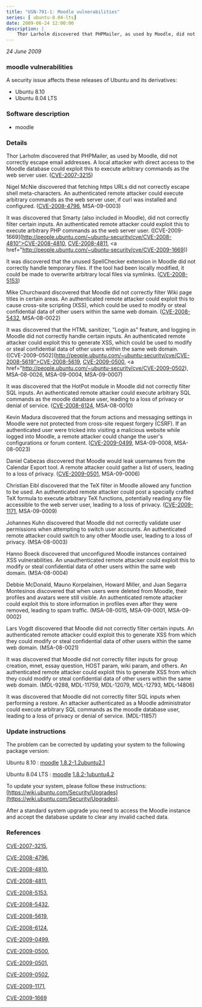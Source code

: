 ```yaml
---
title: "USN-791-1: Moodle vulnerabilities"
series: [ ubuntu-8.04-lts]
date: 2009-06-24 12:00:00
description: |
    Thor Larholm discovered that PHPMailer, as used by Moodle, did not correctly escape email addresses.  A local attacker with direct access to the Moodle database could exploit this to execute arbitrary commands as the web server user. ([CVE-2007-3215](http://people.ubuntu.com/~ubuntu-security/cve/CVE-2007-3215))
--- 
```

 
 

*24 June 2009*

### moodle vulnerabilities

A security issue affects these releases of Ubuntu and its derivatives:

* Ubuntu 8.10
* Ubuntu 8.04 LTS

### Software description

* moodle 

### Details

Thor Larholm discovered that PHPMailer, as used by Moodle, did not correctly escape email addresses. A local attacker with direct access to the Moodle database could exploit this to execute arbitrary commands as the web server user. ([CVE-2007-3215](http://people.ubuntu.com/~ubuntu-security/cve/CVE-2007-3215))

Nigel McNie discovered that fetching https URLs did not correctly escape shell meta-characters. An authenticated remote attacker could execute arbitrary commands as the web server user, if curl was installed and configured. ([CVE-2008-4796](http://people.ubuntu.com/~ubuntu-security/cve/CVE-2008-4796), MSA-09-0003)

It was discovered that Smarty (also included in Moodle), did not correctly filter certain inputs. An authenticated remote attacker could exploit this to execute arbitrary PHP commands as the web server user. ([CVE-2009-1669](http://people.ubuntu.com/~ubuntu-security/cve/CVE-2008-4810">CVE-2008-4810</a>, <a href="http://people.ubuntu.com/~ubuntu-security/cve/CVE-2008-4811">CVE-2008-4811</a>, <a href="http://people.ubuntu.com/~ubuntu-security/cve/CVE-2009-1669))

It was discovered that the unused SpellChecker extension in Moodle did not correctly handle temporary files. If the tool had been locally modified, it could be made to overwrite arbitrary local files via symlinks. ([CVE-2008-5153](http://people.ubuntu.com/~ubuntu-security/cve/CVE-2008-5153))

Mike Churchward discovered that Moodle did not correctly filter Wiki page titles in certain areas. An authenticated remote attacker could exploit this to cause cross-site scripting (XSS), which could be used to modify or steal confidential data of other users within the same web domain. ([CVE-2008-5432](http://people.ubuntu.com/~ubuntu-security/cve/CVE-2008-5432), MSA-08-0022)

It was discovered that the HTML sanitizer, &quot;Login as&quot; feature, and logging in Moodle did not correctly handle certain inputs. An authenticated remote attacker could exploit this to generate XSS, which could be used to modify or steal confidential data of other users within the same web domain. ([CVE-2009-0502](http://people.ubuntu.com/~ubuntu-security/cve/CVE-2008-5619">CVE-2008-5619</a>, <a href="http://people.ubuntu.com/~ubuntu-security/cve/CVE-2009-0500">CVE-2009-0500</a>, <a href="http://people.ubuntu.com/~ubuntu-security/cve/CVE-2009-0502), MSA-08-0026, MSA-09-0004, MSA-09-0007)

It was discovered that the HotPot module in Moodle did not correctly filter SQL inputs. An authenticated remote attacker could execute arbitrary SQL commands as the moodle database user, leading to a loss of privacy or denial of service. ([CVE-2008-6124](http://people.ubuntu.com/~ubuntu-security/cve/CVE-2008-6124), MSA-08-0010)

Kevin Madura discovered that the forum actions and messaging settings in Moodle were not protected from cross-site request forgery (CSRF). If an authenticated user were tricked into visiting a malicious website while logged into Moodle, a remote attacker could change the user&#39;s configurations or forum content. ([CVE-2009-0499](http://people.ubuntu.com/~ubuntu-security/cve/CVE-2009-0499), MSA-09-0008, MSA-08-0023)

Daniel Cabezas discovered that Moodle would leak usernames from the Calendar Export tool. A remote attacker could gather a list of users, leading to a loss of privacy. ([CVE-2009-0501](http://people.ubuntu.com/~ubuntu-security/cve/CVE-2009-0501), MSA-09-0006)

Christian Eibl discovered that the TeX filter in Moodle allowed any function to be used. An authenticated remote attacker could post a specially crafted TeX formula to execute arbitrary TeX functions, potentially reading any file accessible to the web server user, leading to a loss of privacy. ([CVE-2009-1171](http://people.ubuntu.com/~ubuntu-security/cve/CVE-2009-1171), MSA-09-0009)

Johannes Kuhn discovered that Moodle did not correctly validate user permissions when attempting to switch user accounts. An authenticated remote attacker could switch to any other Moodle user, leading to a loss of privacy. (MSA-08-0003)

Hanno Boeck discovered that unconfigured Moodle instances contained XSS vulnerabilities. An unauthenticated remote attacker could exploit this to modify or steal confidential data of other users within the same web domain. (MSA-08-0004)

Debbie McDonald, Mauno Korpelainen, Howard Miller, and Juan Segarra Montesinos discovered that when users were deleted from Moodle, their profiles and avatars were still visible. An authenticated remote attacker could exploit this to store information in profiles even after they were removed, leading to spam traffic. (MSA-08-0015, MSA-09-0001, MSA-09-0002)

Lars Vogdt discovered that Moodle did not correctly filter certain inputs. An authenticated remote attacker could exploit this to generate XSS from which they could modify or steal confidential data of other users within the same web domain. (MSA-08-0021)

It was discovered that Moodle did not correctly filter inputs for group creation, mnet, essay question, HOST param, wiki param, and others. An authenticated remote attacker could exploit this to generate XSS from which they could modify or steal confidential data of other users within the same web domain. (MDL-9288, MDL-11759, MDL-12079, MDL-12793, MDL-14806)

It was discovered that Moodle did not correctly filter SQL inputs when performing a restore. An attacker authenticated as a Moodle administrator could execute arbitrary SQL commands as the moodle database user, leading to a loss of privacy or denial of service. (MDL-11857) 

### Update instructions

The problem can be corrected by updating your system to the following package version:

Ubuntu 8.10
 : [moodle](https://launchpad.net/ubuntu/+source/moodle) <span> [1.8.2-1.2ubuntu2.1](https://launchpad.net/ubuntu/+source/moodle/1.8.2-1.2ubuntu2.1) </span> 

Ubuntu 8.04 LTS
 : [moodle](https://launchpad.net/ubuntu/+source/moodle) <span> [1.8.2-1ubuntu4.2](https://launchpad.net/ubuntu/+source/moodle/1.8.2-1ubuntu4.2) </span> 

To update your system, please follow these instructions: [https://wiki.ubuntu.com/Security/Upgrades](https://wiki.ubuntu.com/Security/Upgrades).

After a standard system upgrade you need to access the Moodle instance and accept the database update to clear any invalid cached data. 

### References

 
 [CVE-2007-3215](http://people.ubuntu.com/~ubuntu-security/cve/CVE-2007-3215), 

 [CVE-2008-4796](http://people.ubuntu.com/~ubuntu-security/cve/CVE-2008-4796), 

 [CVE-2008-4810](http://people.ubuntu.com/~ubuntu-security/cve/CVE-2008-4810), 

 [CVE-2008-4811](http://people.ubuntu.com/~ubuntu-security/cve/CVE-2008-4811), 

 [CVE-2008-5153](http://people.ubuntu.com/~ubuntu-security/cve/CVE-2008-5153), 

 [CVE-2008-5432](http://people.ubuntu.com/~ubuntu-security/cve/CVE-2008-5432), 

 [CVE-2008-5619](http://people.ubuntu.com/~ubuntu-security/cve/CVE-2008-5619), 

 [CVE-2008-6124](http://people.ubuntu.com/~ubuntu-security/cve/CVE-2008-6124), 

 [CVE-2009-0499](http://people.ubuntu.com/~ubuntu-security/cve/CVE-2009-0499), 

 [CVE-2009-0500](http://people.ubuntu.com/~ubuntu-security/cve/CVE-2009-0500), 

 [CVE-2009-0501](http://people.ubuntu.com/~ubuntu-security/cve/CVE-2009-0501), 

 [CVE-2009-0502](http://people.ubuntu.com/~ubuntu-security/cve/CVE-2009-0502), 

 [CVE-2009-1171](http://people.ubuntu.com/~ubuntu-security/cve/CVE-2009-1171), 

 [CVE-2009-1669](http://people.ubuntu.com/~ubuntu-security/cve/CVE-2009-1669)
 


